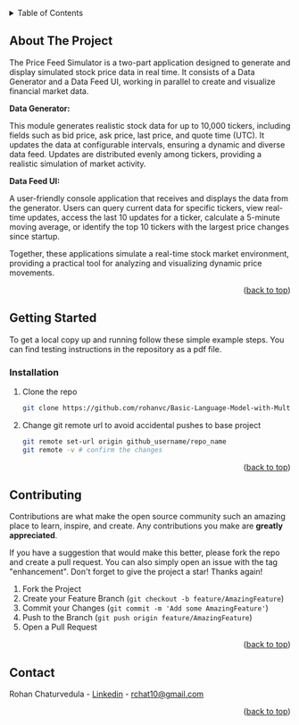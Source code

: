 <!-- Improved compatibility of back to top link: See: https://github.com/othneildrew/Best-README-Template/pull/73 -->
<a id="readme-top"></a>
<!--

<!-- TABLE OF CONTENTS -->
<details>
  <summary>Table of Contents</summary>
  <ol>
    <li>
      <a href="#about-the-project">About The Project</a>
    </li>
    <li>
      <a href="#getting-started">Getting Started</a>
      <ul>
        <li><a href="#installation">Installation</a></li>
      </ul>
    </li>
    <li><a href="#Contributing">Contributing</a></li>
    <li><a href="#Contact">Contact</a></li>
  </ol>
</details>



<!-- ABOUT THE PROJECT -->
## About The Project


The Price Feed Simulator is a two-part application designed to generate and display simulated stock price data in real time. It consists of a Data Generator and a Data Feed UI, working in parallel to create and visualize financial market data.

**Data Generator:**

This module generates realistic stock data for up to 10,000 tickers, including fields such as bid price, ask price, last price, and quote time (UTC). It updates the data at configurable intervals, ensuring a dynamic and diverse data feed. Updates are distributed evenly among tickers, providing a realistic simulation of market activity.

**Data Feed UI:**

A user-friendly console application that receives and displays the data from the generator. Users can query current data for specific tickers, view real-time updates, access the last 10 updates for a ticker, calculate a 5-minute moving average, or identify the top 10 tickers with the largest price changes since startup.

Together, these applications simulate a real-time stock market environment, providing a practical tool for analyzing and visualizing dynamic price movements.


<p align="right">(<a href="#readme-top">back to top</a>)</p>



<!-- GETTING STARTED -->
## Getting Started

To get a local copy up and running follow these simple example steps. You can find testing instructions in the repository as a pdf file. 

### Installation

1. Clone the repo
   ```sh
   git clone https://github.com/rohanvc/Basic-Language-Model-with-Multi-Headed-Attention-Blocks.git
   ```
2. Change git remote url to avoid accidental pushes to base project
   ```sh
   git remote set-url origin github_username/repo_name
   git remote -v # confirm the changes
   ```

<p align="right">(<a href="#readme-top">back to top</a>)</p>



<!-- CONTRIBUTING -->
## Contributing

Contributions are what make the open source community such an amazing place to learn, inspire, and create. Any contributions you make are **greatly appreciated**.

If you have a suggestion that would make this better, please fork the repo and create a pull request. You can also simply open an issue with the tag "enhancement".
Don't forget to give the project a star! Thanks again!

1. Fork the Project
2. Create your Feature Branch (`git checkout -b feature/AmazingFeature`)
3. Commit your Changes (`git commit -m 'Add some AmazingFeature'`)
4. Push to the Branch (`git push origin feature/AmazingFeature`)
5. Open a Pull Request


<p align="right">(<a href="#readme-top">back to top</a>)</p>


<!-- CONTACT -->
## Contact

Rohan Chaturvedula - [Linkedin](https://www.linkedin.com/in/rohan-chaturvedula/) - rchat10@gmail.com


<p align="right">(<a href="#readme-top">back to top</a>)</p>



